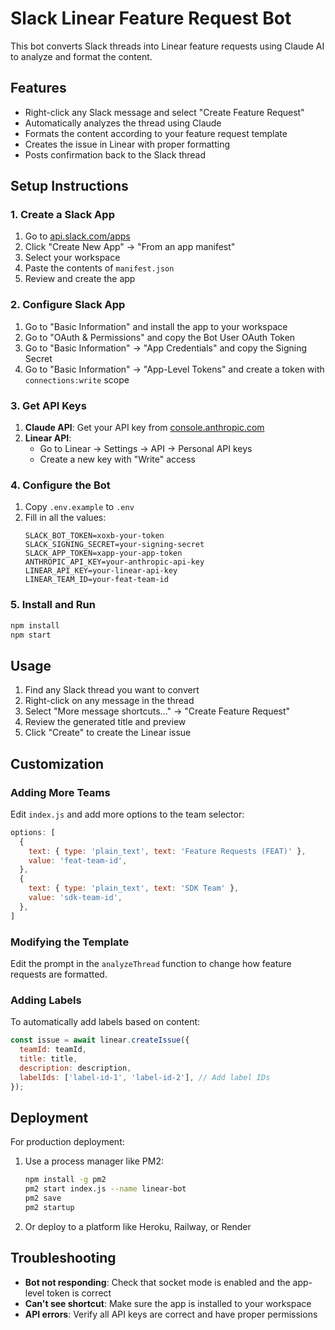 # Slack Linear Feature Request Bot

This bot converts Slack threads into Linear feature requests using Claude AI to analyze and format the content.

## Features

- Right-click any Slack message and select "Create Feature Request" 
- Automatically analyzes the thread using Claude
- Formats the content according to your feature request template
- Creates the issue in Linear with proper formatting
- Posts confirmation back to the Slack thread

## Setup Instructions

### 1. Create a Slack App

1. Go to [api.slack.com/apps](https://api.slack.com/apps)
2. Click "Create New App" → "From an app manifest"
3. Select your workspace
4. Paste the contents of `manifest.json`
5. Review and create the app

### 2. Configure Slack App

1. Go to "Basic Information" and install the app to your workspace
2. Go to "OAuth & Permissions" and copy the Bot User OAuth Token
3. Go to "Basic Information" → "App Credentials" and copy the Signing Secret
4. Go to "Basic Information" → "App-Level Tokens" and create a token with `connections:write` scope

### 3. Get API Keys

1. **Claude API**: Get your API key from [console.anthropic.com](https://console.anthropic.com)
2. **Linear API**: 
   - Go to Linear → Settings → API → Personal API keys
   - Create a new key with "Write" access

### 4. Configure the Bot

1. Copy `.env.example` to `.env`
2. Fill in all the values:
   ```
   SLACK_BOT_TOKEN=xoxb-your-token
   SLACK_SIGNING_SECRET=your-signing-secret  
   SLACK_APP_TOKEN=xapp-your-app-token
   ANTHROPIC_API_KEY=your-anthropic-api-key
   LINEAR_API_KEY=your-linear-api-key
   LINEAR_TEAM_ID=your-feat-team-id
   ```

### 5. Install and Run

```bash
npm install
npm start
```

## Usage

1. Find any Slack thread you want to convert
2. Right-click on any message in the thread
3. Select "More message shortcuts..." → "Create Feature Request"
4. Review the generated title and preview
5. Click "Create" to create the Linear issue

## Customization

### Adding More Teams

Edit `index.js` and add more options to the team selector:

```javascript
options: [
  {
    text: { type: 'plain_text', text: 'Feature Requests (FEAT)' },
    value: 'feat-team-id',
  },
  {
    text: { type: 'plain_text', text: 'SDK Team' },
    value: 'sdk-team-id',
  },
]
```

### Modifying the Template

Edit the prompt in the `analyzeThread` function to change how feature requests are formatted.

### Adding Labels

To automatically add labels based on content:

```javascript
const issue = await linear.createIssue({
  teamId: teamId,
  title: title,
  description: description,
  labelIds: ['label-id-1', 'label-id-2'], // Add label IDs
});
```

## Deployment

For production deployment:

1. Use a process manager like PM2:
   ```bash
   npm install -g pm2
   pm2 start index.js --name linear-bot
   pm2 save
   pm2 startup
   ```

2. Or deploy to a platform like Heroku, Railway, or Render

## Troubleshooting

- **Bot not responding**: Check that socket mode is enabled and the app-level token is correct
- **Can't see shortcut**: Make sure the app is installed to your workspace
- **API errors**: Verify all API keys are correct and have proper permissions
